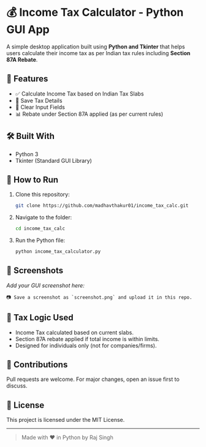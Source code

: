 
# 💰 Income Tax Calculator - Python GUI App

A simple desktop application built using **Python and Tkinter** that helps users calculate their income tax as per Indian tax rules including **Section 87A Rebate**.

## 🧮 Features

- ✅ Calculate Income Tax based on Indian Tax Slabs  
- 💾 Save Tax Details  
- 🔄 Clear Input Fields  
- 📊 Rebate under Section 87A applied (as per current rules)

## 🛠 Built With

- Python 3
- Tkinter (Standard GUI Library)

## 📁 How to Run

1. Clone this repository:
   ```bash
   git clone https://github.com/madhavthakur01/income_tax_calc.git
   ```
2. Navigate to the folder:
   ```bash
   cd income_tax_calc
   ```
3. Run the Python file:
   ```bash
   python income_tax_calculator.py
   ```

## 📸 Screenshots

_Add your GUI screenshot here:_
```
📷 Save a screenshot as `screenshot.png` and upload it in this repo.
```

## 📘 Tax Logic Used

- Income Tax calculated based on current slabs.
- Section 87A rebate applied if total income is within limits.
- Designed for individuals only (not for companies/firms).

## 🙌 Contributions

Pull requests are welcome. For major changes, open an issue first to discuss.

## 📜 License

This project is licensed under the MIT License.

---

> Made with ❤️ in Python by Raj Singh